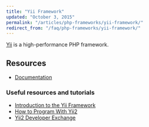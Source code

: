 ```yaml
---
title: "Yii Framework"
updated: "October 3, 2015"
permalink: "/articles/php-frameworks/yii-framework/"
redirect_from: "/faq/php-frameworks/yii-framework/"
---
```


[Yii](http://www.yiiframework.com/) is a high-performance PHP framework.

## Resources

* [Documentation](http://www.yiiframework.com/doc/)

### Useful resources and tutorials
* [Introduction to the Yii Framework](http://code.tutsplus.com/articles/introduction-to-the-yii-framework--cms-20948)
* [How to Program With Yii2](http://code.tutsplus.com/series/how-to-program-with-yii2)
* [Yii2 Developer Exchange](http://yii2x.com/)
